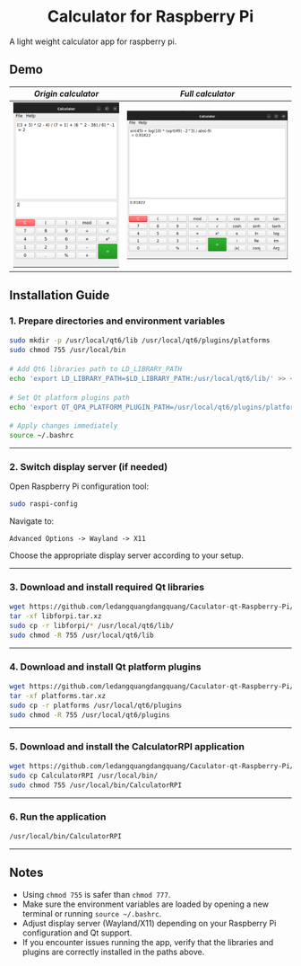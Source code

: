 <h1 align="center"> Calculator for Raspberry Pi </h1>

A light weight calculator app for raspberry pi.

## Demo
| ***Origin calculator*** | ***Full calculator***|
| -------------- | --------------- |
| ![orign calculator](https://raw.githubusercontent.com/ledangquangdangquang/Caculator-qt-linux/refs/heads/main/assets/origin-calculator.png) | ![full calculator](https://raw.githubusercontent.com/ledangquangdangquang/Caculator-qt-linux/refs/heads/main/assets/full-calculator.png)|


## Installation Guide

### 1. Prepare directories and environment variables

```bash
sudo mkdir -p /usr/local/qt6/lib /usr/local/qt6/plugins/platforms
sudo chmod 755 /usr/local/bin

# Add Qt6 libraries path to LD_LIBRARY_PATH
echo 'export LD_LIBRARY_PATH=$LD_LIBRARY_PATH:/usr/local/qt6/lib/' >> ~/.bashrc

# Set Qt platform plugins path
echo 'export QT_QPA_PLATFORM_PLUGIN_PATH=/usr/local/qt6/plugins/platforms' >> ~/.bashrc

# Apply changes immediately
source ~/.bashrc
```

---

### 2. Switch display server (if needed)

Open Raspberry Pi configuration tool:

```bash
sudo raspi-config
```

Navigate to:

```
Advanced Options -> Wayland -> X11
```

Choose the appropriate display server according to your setup.

---

### 3. Download and install required Qt libraries

```bash
wget https://github.com/ledangquangdangquang/Caculator-qt-Raspberry-Pi/releases/download/v0.0.0/libforpi.tar.xz
tar -xf libforpi.tar.xz
sudo cp -r libforpi/* /usr/local/qt6/lib/
sudo chmod -R 755 /usr/local/qt6/lib
```

---

### 4. Download and install Qt platform plugins

```bash
wget https://github.com/ledangquangdangquang/Caculator-qt-Raspberry-Pi/releases/download/v0.0.0/platforms.tar.xz
tar -xf platforms.tar.xz
sudo cp -r platforms /usr/local/qt6/plugins
sudo chmod -R 755 /usr/local/qt6/plugins
```

---

### 5. Download and install the CalculatorRPI application

```bash
wget https://github.com/ledangquangdangquang/Caculator-qt-Raspberry-Pi/releases/download/v0.0.0/CalculatorRPI
sudo cp CalculatorRPI /usr/local/bin/
sudo chmod 755 /usr/local/bin/CalculatorRPI
```

---

### 6. Run the application

```bash
/usr/local/bin/CalculatorRPI
```

---

## Notes

* Using `chmod 755` is safer than `chmod 777`.
* Make sure the environment variables are loaded by opening a new terminal or running `source ~/.bashrc`.
* Adjust display server (Wayland/X11) depending on your Raspberry Pi configuration and Qt support.
* If you encounter issues running the app, verify that the libraries and plugins are correctly installed in the paths above.





